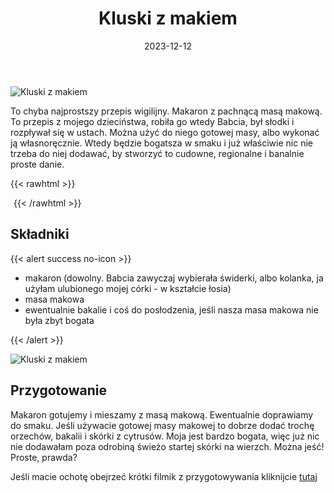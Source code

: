 ﻿---
title: "Kluski z makiem"
date: 2023-12-12
categories:
- desery
tags:
- mak
- makaron
- wegetariańskie
- wegańskie
- Boże Narodzenie
thumbnailImagePosition: "top"
---
![Kluski z makiem](/img/Kluski-z-makiem/Kluski-z-makiem-1.jpg)

To chyba najprostszy przepis wigilijny. Makaron z pachnącą masą makową. To przepis z mojego dzieciństwa, robiła go wtedy Babcia, był słodki i rozpływał się w ustach. 
Można użyć do niego gotowej masy, albo wykonać ją własnoręcznie. Wtedy będzie bogatsza w smaku i już właściwie nic nie trzeba do niej dodawać, by stworzyć to cudowne, regionalne i banalnie proste danie. 

<!--more-->

{{< rawhtml >}}
<div id="ceneoaffcontainer624479"></div><a id="ceneoaff-logo" title="Ceneo.pl" href="https://www.ceneo.pl/#pid=26977&crid=624479&cid=46110" rel="nofollow"><img style="border:0;width:1px;height:1px;" src="//image.ceneostatic.pl/data/custom_images/4917/custom_image.png" alt="Ceneo.pl" /></a><script type="text/javascript" charset="utf-8">	if (typeof CeneoAPOptions == "undefined" || CeneoAPOptions == null)	{	var CeneoAPOptions = new Array(); 	stamp = parseInt(new Date().getTime()/86400, 10);	var script = document.createElement("script");	script.setAttribute("type", "text/javascript");	script.setAttribute("src", "//partnerzyapi.ceneo.pl/External/ap.js?"+stamp);	script.setAttribute("charset", "utf-8");	var head = document.getElementsByTagName("head")[0];	head.appendChild(script);	}	CeneoAPOptions[CeneoAPOptions.length] =	{		ad_creation: 624479,		ad_channel: 46110,		ad_partner: 26977,		ad_type: 1,		ad_content: '1767,3528,4496',		ad_format: 1,		ad_newpage: true,		ad_basket: false,		ad_container: 'ceneoaffcontainer624479',		ad_formatTypeId: 1,		ad_contextual: false, 		ad_recommended: false, 		ad_showRank: false 	};</script>
{{< /rawhtml >}}

## Składniki
{{< alert success no-icon >}}
- makaron (dowolny. Babcia zawyczaj wybierała świderki, albo kolanka, ja użyłam ulubionego mojej córki - w kształcie łosia)
- masa makowa
- ewentualnie bakalie i coś do posłodzenia, jeśli nasza masa makowa nie była zbyt bogata


{{< /alert >}}

![Kluski z makiem](/img/Kluski-z-makiem/Kluski-z-makiem-1.jpg)

## Przygotowanie
Makaron gotujemy i mieszamy z masą makową. Ewentualnie doprawiamy do smaku. Jeśli używacie gotowej masy makowej to dobrze dodać trochę orzechów, bakalii i skórki z cytrusów. Moja jest bardzo bogata, więc już nic nie dodawałam poza odrobiną świeżo startej skórki na wierzch.
Można jeść!
Proste, prawda?

Jeśli macie ochotę obejrzeć krótki filmik z przygotowywania kliknijcie [tutaj](https://www.instagram.com/reel/C0vsKRvMDnW/?utm_source=ig_web_copy_link&igshid=MzRlODBiNWFlZA==)